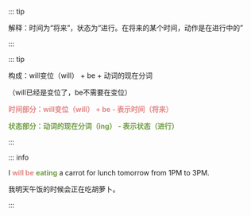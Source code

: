 ::: tip

解释：时间为“将来”，状态为“进行。在将来的某个时间，动作是在进行中的”

:::


::: tip

构成：will变位（will） + be + 动词的现在分词

（will已经是变位了，be不需要在变位）

**<font color="#e38787">时间部分：will变位（will） + be -  表示时间（将来）</font>**

**<font color="#6f9d40">状态部分：动词的现在分词（ing） - 表示状态（进行）</font>**

:::



::: info

I **<font color="#e38787">will be</font>** **<font color="#6f9d40">eating</font>** a carrot for lunch tomorrow from 1PM to 3PM.

我明天午饭的时候会正在吃胡萝卜。

:::